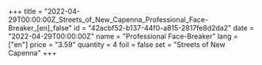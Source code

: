 +++
title = "2022-04-29T00:00:00Z_Streets_of_New_Capenna_Professional_Face-Breaker_[en]_false"
id = "42acbf52-b137-44f0-a815-2817fe8d2da2"
date = "2022-04-29T00:00:00Z"
name = "Professional Face-Breaker"
lang = ["en"]
price = "3.59"
quantity = 4
foil = false
set = "Streets of New Capenna"
+++

